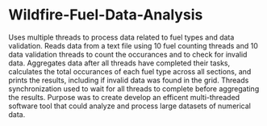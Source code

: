 # Wildfire-Fuel-Data-Analysis

Uses multiple threads to process data related to fuel types and data validation.
Reads data from a text file using 10 fuel counting threads and 10 data validation threads to count the occurances and to check for invalid data.
Aggregates data after all threads have completed their tasks, calculates the total occurances of each fuel type across all sections, and prints the results, including if invalid data was found in the grid.
Threads synchronization used to wait for all threads to complete before aggregating the results.
Purpose was to create develop an efficent multi-threaded software tool that could analyze and process large datasets of numerical data.
